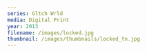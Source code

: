 ```yaml
---
series: Gltch Wrld
media: Digital Print
year: 2013
filename: /images/locked.jpg
thumbnail: /images/thumbnails/locked_tn.jpg
---
```

